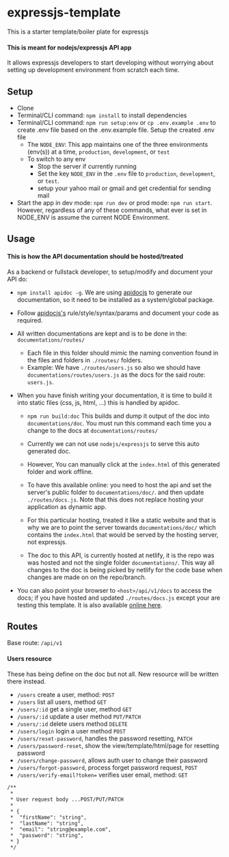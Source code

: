 # expressjs-template
This is a starter template/boiler plate for expressjs

#### This is meant for nodejs/expressjs API app
It allows expressjs developers to start developing without worrying about setting up development environment from scratch each time.

## Setup
- Clone
- Terminal/CLI command: `npm install` to install dependencies
- Terminal/CLI command: `npm run setup:env` or `cp .env.example .env` to create .env file based on the .env.example file. Setup the created .env file
  - The `NODE_ENV`: This app maintains one of the three environments (env(s)) at a time, `production`, `development`, or `test`
  - To switch to any env
    - Stop the server if currently running
    - Set the key `NODE_ENV` in the `.env` file to `production`, `development`, or `test`.
    - setup your yahoo mail or gmail and get credential for sending mail
- Start the app in dev mode: `npm run dev` or prod mode: `npm run start`. However, regardless of any of these commands, what ever is set in NODE_ENV is assume the current NODE Environment.

## Usage
#### This is how the API documentation should be hosted/treated
As a backend or fullstack developer, to setup/modify and document your API do:
- `npm install apidoc -g`. We are using [apidocjs](https://apidocjs.com/#getting-started) to generate our documentation, so it need to be installed as a system/global package.
- Follow [apidocjs's](https://apidocjs.com/#param-api-param) rule/style/syntax/params and document your code as required.
- All written documentations are kept and is to be done in the: `documentations/routes/`
  - Each file in this folder should mimic the naming convention found in the files and folders in `./routes/` folders.
  - Example: We have `./routes/users.js` so also we should have `documentations/routes/users.js` as the docs for the said route: `users.js`.
- When you have finish writing your documentation, it is time to build it into static files (css, js, html, ...) this is handled by apidoc.
  - `npm run build:doc` This builds and dump it output of the doc into `documentations/doc`. You must run this command each time you a change to the docs at `documentations/routes/`

  - Currently we can not use `nodejs/expressjs` to serve this auto generated doc.

  - However, You can manually click at the `index.html` of this generated folder and work offline.

  - To have this available online: you need to host the api and set the server's public folder to `documentations/doc/`. and then update `./routes/docs.js`. Note that this does not replace hosting your application as dynamic app.

  - For this particular hosting, treated it like a static website and that is why we are to point the server towards `documentations/doc/` which contains the `index.html` that would be served by the hosting server, not expressjs.

  - The doc to this API, is currently hosted at netlify, it is the repo was was hosted and not the single folder `documentations/`. This way all changes to the doc is being picked by netlify for the code base when changes are made on on the repo/branch.

- You can also point your browser to `<host>/api/v1/docs` to access the docs; if you have hosted and updated `./routes/docs.js` except your are testing this template. It is also available [online here](https://expressjs-template.netlify.app/).

## Routes
Base route: `/api/v1`

#### Users resource
These has being define on the doc but not all. New resource will be written there instead.
- `/users` create a user, method: `POST`
- `/users` list all users, method `GET`
- `/users/:id` get a single user, method `GET`
- `/users/:id` update a user method `PUT/PATCH`
- `/users/:id` delete users method `DELETE`
- `/users/login` login a user method `POST`
- `/users/reset-password`, handles the password resetting, `PATCH` 
- `/users/password-reset`, show the view/template/html/page for resetting password
- `/users/change-password`, allows auth user to change their password
- `/users/forgot-password`, process forget password request, `POST`
- `/users/verify-email?token=` verifies user email, method: `GET`

```
/**
 *
 * User request body ...POST/PUT/PATCH
 *
 * {
 *  "firstName": "string",
 *  "lastName": "string",
 *  "email": "string@example.com",
 *  "password": "string",
 * }
 */
```

